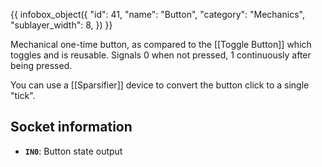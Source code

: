 {{ infobox_object({
	"id": 41,
	"name": "Button",
	"category": "Mechanics",
	"sublayer_width": 8,
}) }}

Mechanical one-time button, as compared to the [[Toggle Button]] which toggles and is reusable. Signals 0 when not pressed, 1 continuously after being pressed.

You can use a [[Sparsifier]] device to convert the button click to a single "tick".

## Socket information
- **`IN0`**: Button state output